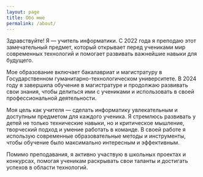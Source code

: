 ```yaml
---
layout: page
title: Обо мне
permalink: /about/
---
```


Здравствуйте! Я — учитель информатики. С 2022 года я преподаю этот замечательный
предмет, который открывает перед учениками мир современных технологий и помогает
развивать важнейшие навыки для будущего.

Мое образование включает бакалавриат и магистратуру в Государственном
гуманитарно-технологическом университете. В 2024 году я завершила обучение в
магистратуре и продолжаю развивать свои знания, чтобы делиться ими с учениками и
использовать в своей профессиональной деятельности.

Моя цель как учителя — сделать информатику увлекательным и доступным предметом
для каждого ученика. Я стремлюсь развивать у детей не только технические навыки,
но и критическое мышление, творческий подход и умение работать в команде. В
своей работе я использую современные образовательные методы и инструменты, чтобы
обучение было максимально интересным и эффективным.

Помимо преподавания, я активно участвую в школьных проектах и конкурсах, помогая
ученикам раскрывать свои таланты и достигать успехов в области технологий.
